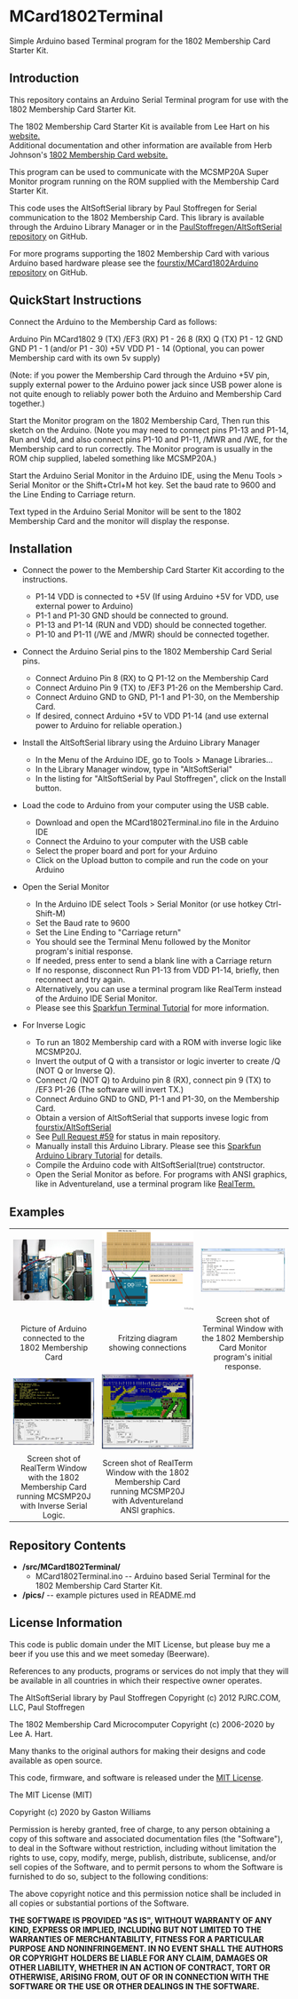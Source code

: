 MCard1802Terminal
================
Simple Arduino based Terminal program for the 1802 Membership Card Starter Kit.

Introduction
-------------
This repository contains an Arduino Serial Terminal program for use with the 1802 Membership Card Starter Kit.

The 1802 Membership Card Starter Kit is available from Lee Hart on his [website.](http://www.sunrise-ev.com/1802.htm)  
Additional documentation and other information are available from Herb Johnson's 
[1802 Membership Card website.](http://www.retrotechnology.com/memship/memship.html)

This program can be used to communicate with the MCSMP20A Super Monitor program running on the ROM supplied with
the Membership Card Starter Kit.


This code uses the AltSoftSerial library by Paul Stoffregen for Serial communication to the 1802 Membership Card. 
This library is available through the Arduino Library Manager or in the [PaulStoffregen/AltSoftSerial repository](https://github.com/PaulStoffregen/AltSoftSerial)
on GitHub.

For more programs supporting the 1802 Membership Card with various Arduino based hardware please see the 
[fourstix/MCard1802Arduino repository](https://github.com/fourstix/MCard1802Arduino) on GitHub.


QuickStart Instructions
-----------------------
 Connect the Arduino to the Membership Card as follows:
 
 Arduino Pin     MCard1802
   9 (TX)        /EF3 (RX)   P1 - 26 
   8 (RX)          Q  (TX)   P1 - 12
   GND             GND       P1 -  1 (and/or P1 - 30)
   +5V		   VDD	     P1 - 14 (Optional, you can power Membership card with its own 5v supply)
   
 (Note: if you power the Membership Card through the Arduino +5V pin, 
 supply external power to the Arduino power jack since USB power alone
 is not quite enough to reliably power both the Arduino and Membership Card together.)

 Start the Monitor program on the 1802 Membership Card,
 Then run this sketch on the Arduino.  (Note you may need to 
 connect pins P1-13 and P1-14, Run and Vdd, and also connect 
 pins P1-10 and P1-11, /MWR and /WE, for the Membership card 
 to run correctly. The Monitor program is usually in the ROM 
 chip supplied, labeled something like MCSMP20A.)
  
 Start the Arduino Serial Monitor in the Arduino IDE, using 
 the Menu Tools > Serial Monitor or the Shift+Ctrl+M hot key.
 Set the baud rate to 9600 and the Line Ending to Carriage return.
 
 Text typed in the Arduino Serial Monitor will be sent to the
 1802 Membership Card and the monitor will display the response.
 
Installation
------------

* Connect the power to the Membership Card Starter Kit according to the instructions.  
   * P1-14 VDD is connected to +5V (If using Arduino +5V for VDD, use external power to Arduino)
   * P1-1 and P1-30 GND should be connected to ground.
   * P1-13 and P1-14 (RUN and VDD) should be connected together.
   * P1-10 and P1-11 (/WE and /MWR) should be connected together. 
   
* Connect the Arduino Serial pins to the 1802 Membership Card Serial pins.
   * Connect Arduino Pin 8 (RX) to Q P1-12 on the Membership Card
   * Connect Arduino Pin 9 (TX) to /EF3 P1-26 on the Membership Card.
   * Connect Arduino GND to GND, P1-1 and P1-30, on the Membership Card.
   * If desired, connect Arduino +5V to VDD P1-14 (and use external power to Arduino for reliable operation.)
   
* Install the AltSoftSerial library using the Arduino Library Manager
   * In the Menu of the Arduino IDE, go to Tools > Manage Libraries...
   * In the Library Manager window, type in "AltSoftSerial"
   * In the listing for "AltSoftSerial by Paul Stoffregen", click on the Install button.
   
* Load the code to Arduino from your computer using the USB cable.
   * Download and open the MCard1802Terminal.ino file in the Arduino IDE
   * Connect the Arduino to your computer with the USB cable
   * Select the proper board and port for your Arduino
   * Click on the Upload button to compile and run the code on your Arduino
   
* Open the Serial Monitor 
   * In the Arduino IDE select Tools > Serial Monitor (or use hotkey Ctrl-Shift-M)
   * Set the Baud rate to 9600
   * Set the Line Ending to "Carriage return"   
   * You should see the Terminal Menu followed by the Monitor program's initial response.
   * If needed, press enter to send a blank line with a Carriage return
   * If no response, disconnect Run P1-13 from VDD P1-14, briefly, then reconnect and try again.  
   * Alternatively, you can use a terminal program like RealTerm instead of the Arduino IDE Serial Monitor.
   * Please see this [Sparkfun Terminal Tutorial](https://learn.sparkfun.com/tutorials/terminal-basics/real-term-windows) for more information.
   
* For Inverse Logic   
   * To run an 1802 Membership card with a ROM with inverse logic like MCSMP20J.
   * Invert the output of Q with a transistor or logic inverter to create /Q (NOT Q or Inverse Q).
   * Connect /Q (NOT Q) to Arduino pin 8 (RX), connect pin 9 (TX) to /EF3 P1-26 (The software will invert TX.)
   * Connect Arduino GND to GND, P1-1 and P1-30, on the Membership Card.
   * Obtain a version of AltSoftSerial that supports invese logic from [fourstix/AltSoftSerial](https://github.com/fourstix/AltSoftSerial)
   * See [Pull Request #59](https://github.com/PaulStoffregen/AltSoftSerial/pull/59) for status in main repository.
   * Manually install this Arduino Library. Please see this [Sparkfun Arduino Library Tutorial](https://learn.sparkfun.com/tutorials/installing-an-arduino-library) for details.
   * Compile the Arduino code with AltSoftSerial(true) contstructor.
   * Open the Serial Monitor as before. For programs with ANSI graphics, like in Adventureland, use a terminal program like [RealTerm.](https://realterm.sourceforge.io/)
   
Examples
--------
<table class="table table-hover table-striped table-bordered">
  <tr align="center">
   <td><img src="https://github.com/fourstix/MCard1802Terminal/blob/master/pics/ArduinoConnection.jpg"></td>
   <td><img src="https://github.com/fourstix/MCard1802Terminal/blob/master/pics/ConnectionsFritzing.jpg"></td> 
   <td><img src="https://github.com/fourstix/MCard1802Terminal/blob/master/pics/TerminalWindow.jpg"></td> 
  </tr>
  <tr align="center">
    <td>Picture of Arduino connected to the 1802 Membership Card</td>
    <td>Fritzing diagram showing connections</td>
    <td>Screen shot of Terminal Window with the 1802 Membership Card Monitor program's initial response.</td>
  </tr>
  <tr align="center">
    <td><img src="https://github.com/fourstix/MCard1802Terminal/blob/master/pics/RealTerm1.jpg"></td>
    <td><img src="https://github.com/fourstix/MCard1802Terminal/blob/master/pics/RealTerm2.jpg"></td> 
  </tr>
  <tr align="center">
    <td>Screen shot of RealTerm Window with the 1802 Membership Card running MCSMP20J with Inverse Serial Logic.</td>
    <td>Screen shot of RealTerm Window with the 1802 Membership Card running MCSMP20J with Adventureland ANSI graphics.</td>        
  </tr>
 </table>
 
Repository Contents
-------------------
* **/src/MCard1802Terminal/**
  * MCard1802Terminal.ino -- Arduino based Serial Terminal for the 1802 Membership Card Starter Kit.
* **/pics/** -- example pictures used in README.md


License Information
-------------------

This code is public domain under the MIT License, but please buy me a beer
if you use this and we meet someday (Beerware).

References to any products, programs or services do not imply
that they will be available in all countries in which their respective owner operates.

The AltSoftSerial library by Paul Stoffregen
Copyright (c) 2012 PJRC.COM, LLC, Paul Stoffregen

The 1802 Membership Card Microcomputer 
Copyright (c) 2006-2020  by Lee A. Hart.
 
Many thanks to the original authors for making their designs and code available as open source.

This code, firmware, and software is released under the [MIT License](http://opensource.org/licenses/MIT).

The MIT License (MIT)

Copyright (c) 2020 by Gaston Williams

Permission is hereby granted, free of charge, to any person obtaining a copy
of this software and associated documentation files (the "Software"), to deal
in the Software without restriction, including without limitation the rights
to use, copy, modify, merge, publish, distribute, sublicense, and/or sell
copies of the Software, and to permit persons to whom the Software is
furnished to do so, subject to the following conditions:

The above copyright notice and this permission notice shall be included in all
copies or substantial portions of the Software.

**THE SOFTWARE IS PROVIDED "AS IS", WITHOUT WARRANTY OF ANY KIND, EXPRESS OR IMPLIED, INCLUDING BUT NOT LIMITED TO THE WARRANTIES OF MERCHANTABILITY,
FITNESS FOR A PARTICULAR PURPOSE AND NONINFRINGEMENT. IN NO EVENT SHALL THE
AUTHORS OR COPYRIGHT HOLDERS BE LIABLE FOR ANY CLAIM, DAMAGES OR OTHER
LIABILITY, WHETHER IN AN ACTION OF CONTRACT, TORT OR OTHERWISE, ARISING FROM, OUT OF OR IN CONNECTION WITH THE SOFTWARE OR THE USE OR OTHER DEALINGS IN THE
SOFTWARE.**